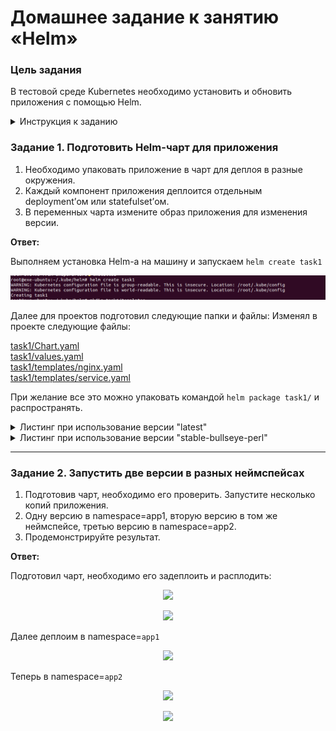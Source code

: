 # Домашнее задание к занятию «Helm»

### Цель задания

В тестовой среде Kubernetes необходимо установить и обновить приложения с помощью Helm.


<details>
  <summary>Инструкция к заданию</summary>

------

### Чеклист готовности к домашнему заданию

1. Установленное k8s-решение, например, MicroK8S.
2. Установленный локальный kubectl.
3. Установленный локальный Helm.
4. Редактор YAML-файлов с подключенным репозиторием GitHub.

------

### Инструменты и дополнительные материалы, которые пригодятся для выполнения задания

1. [Инструкция](https://helm.sh/docs/intro/install/) по установке Helm. [Helm completion](https://helm.sh/docs/helm/helm_completion/).

------

</details>

### Задание 1. Подготовить Helm-чарт для приложения

1. Необходимо упаковать приложение в чарт для деплоя в разные окружения. 
2. Каждый компонент приложения деплоится отдельным deployment’ом или statefulset’ом.
3. В переменных чарта измените образ приложения для изменения версии.

**Ответ:**<br>

Выполняем установка Helm-а на машину и запускаем `helm create task1`

<p align="center">
  <img src="./screenshots/01_helm_01.png">
</p>

Дaлее для проектов подготовил следующие папки и файлы:
Изменял в проекте следующие файлы:

[task1/Chart.yaml](./task1/Chart.yaml)<br>
[task1/values.yaml](./task1/values.yaml)<br>
[task1/templates/nginx.yaml](./task1/templates/nginx.yml)<br>
[task1/templates/service.yaml](./task1/templates/service.yaml)<br>

При желание все это можно упаковать командой `helm package task1/` и распространять.

<details>
  <summary>Листинг при использование версии "latest"</summary>

```bash
root@exe-ubuntu:~/.kube/helm# helm template task1/
WARNING: Kubernetes configuration file is group-readable. This is insecure. Location: /root/.kube/config
WARNING: Kubernetes configuration file is world-readable. This is insecure. Location: /root/.kube/config
---
# Source: nginx/templates/serviceaccount.yaml
apiVersion: v1
kind: ServiceAccount
metadata:
  name: release-name-nginx
  labels:
    helm.sh/chart: nginx-0.1.2
    app.kubernetes.io/name: nginx
    app.kubernetes.io/instance: release-name
    app.kubernetes.io/version: "latest"
    app.kubernetes.io/managed-by: Helm
automountServiceAccountToken: true
---
# Source: nginx/templates/service.yaml
apiVersion: v1
kind: Service
metadata:
  name: release-name-nginx
  labels:
    helm.sh/chart: nginx-0.1.2
    app.kubernetes.io/name: nginx
    app.kubernetes.io/instance: release-name
    app.kubernetes.io/version: "latest"
    app.kubernetes.io/managed-by: Helm
spec:
  type: ClusterIP
  ports:
    - port: 80
      targetPort: http
      protocol: TCP
      name: http
  selector:
    app.kubernetes.io/name: nginx
    app.kubernetes.io/instance: release-name
---
# Source: nginx/templates/service.yml
apiVersion: v1
kind: Service
metadata:
  name: nginx-svc-02
  labels:
    app: homework
spec:
  selector:
    app: homework
  ports:
    - port: 80
      name: http
---
# Source: nginx/templates/deployment.yaml
apiVersion: apps/v1
kind: Deployment
metadata:
  name: release-name-nginx
  labels:
    helm.sh/chart: nginx-0.1.2
    app.kubernetes.io/name: nginx
    app.kubernetes.io/instance: release-name
    app.kubernetes.io/version: "latest"
    app.kubernetes.io/managed-by: Helm
spec:
  replicas: 1
  selector:
    matchLabels:
      app.kubernetes.io/name: nginx
      app.kubernetes.io/instance: release-name
  template:
    metadata:
      labels:
        helm.sh/chart: nginx-0.1.2
        app.kubernetes.io/name: nginx
        app.kubernetes.io/instance: release-name
        app.kubernetes.io/version: "latest"
        app.kubernetes.io/managed-by: Helm
    spec:
      serviceAccountName: release-name-nginx
      securityContext:
        {}
      containers:
        - name: nginx
          securityContext:
            {}
          image: "nginx:latest"
          imagePullPolicy: IfNotPresent
          ports:
            - name: http
              containerPort: 80
              protocol: TCP
          livenessProbe:
            null
          readinessProbe:
            null
          resources:
            {}
---
# Source: nginx/templates/nginx.yml
apiVersion: apps/v1
kind: Deployment
metadata:
  name: demo
  labels:
    app: homework
spec:
  replicas: 1
  selector:
    matchLabels:
      app: homework
  template:
    metadata:
      labels:
        app: homework
    spec:
      containers:
        - name: nginx
          image: "nginx:latest"
          ports:
            - name: http
              containerPort: 80
              protocol: TCP
---
# Source: nginx/templates/tests/test-connection.yaml
apiVersion: v1
kind: Pod
metadata:
  name: "release-name-nginx-test-connection"
  labels:
    helm.sh/chart: nginx-0.1.2
    app.kubernetes.io/name: nginx
    app.kubernetes.io/instance: release-name
    app.kubernetes.io/version: "latest"
    app.kubernetes.io/managed-by: Helm
  annotations:
    "helm.sh/hook": test
spec:
  containers:
    - name: wget
      image: busybox
      command: ['wget']
      args: ['release-name-nginx:80']
  restartPolicy: Never


```

</details>

<details>
  <summary>Листинг при использование версии "stable-bullseye-perl"</summary>

```bash
root@exe-ubuntu:~/.kube/helm# helm template task1/
WARNING: Kubernetes configuration file is group-readable. This is insecure. Location: /root/.kube/config
WARNING: Kubernetes configuration file is world-readable. This is insecure. Location: /root/.kube/config
---
# Source: nginx/templates/serviceaccount.yaml
apiVersion: v1
kind: ServiceAccount
metadata:
  name: release-name-nginx
  labels:
    helm.sh/chart: nginx-0.1.2
    app.kubernetes.io/name: nginx
    app.kubernetes.io/instance: release-name
    app.kubernetes.io/version: "stable-bullseye-perl"
    app.kubernetes.io/managed-by: Helm
automountServiceAccountToken: true
---
# Source: nginx/templates/service.yaml
apiVersion: v1
kind: Service
metadata:
  name: release-name-nginx
  labels:
    helm.sh/chart: nginx-0.1.2
    app.kubernetes.io/name: nginx
    app.kubernetes.io/instance: release-name
    app.kubernetes.io/version: "stable-bullseye-perl"
    app.kubernetes.io/managed-by: Helm
spec:
  type: ClusterIP
  ports:
    - port: 80
      targetPort: http
      protocol: TCP
      name: http
  selector:
    app.kubernetes.io/name: nginx
    app.kubernetes.io/instance: release-name
---
# Source: nginx/templates/service.yml
apiVersion: v1
kind: Service
metadata:
  name: nginx-svc-02
  labels:
    app: homework
spec:
  selector:
    app: homework
  ports:
    - port: 80
      name: http
---
# Source: nginx/templates/deployment.yaml
apiVersion: apps/v1
kind: Deployment
metadata:
  name: release-name-nginx
  labels:
    helm.sh/chart: nginx-0.1.2
    app.kubernetes.io/name: nginx
    app.kubernetes.io/instance: release-name
    app.kubernetes.io/version: "stable-bullseye-perl"
    app.kubernetes.io/managed-by: Helm
spec:
  replicas: 1
  selector:
    matchLabels:
      app.kubernetes.io/name: nginx
      app.kubernetes.io/instance: release-name
  template:
    metadata:
      labels:
        helm.sh/chart: nginx-0.1.2
        app.kubernetes.io/name: nginx
        app.kubernetes.io/instance: release-name
        app.kubernetes.io/version: "stable-bullseye-perl"
        app.kubernetes.io/managed-by: Helm
    spec:
      serviceAccountName: release-name-nginx
      securityContext:
        {}
      containers:
        - name: nginx
          securityContext:
            {}
          image: "nginx:stable-bullseye-perl"
          imagePullPolicy: IfNotPresent
          ports:
            - name: http
              containerPort: 80
              protocol: TCP
          livenessProbe:
            null
          readinessProbe:
            null
          resources:
            {}
---
# Source: nginx/templates/nginx.yml
apiVersion: apps/v1
kind: Deployment
metadata:
  name: demo
  labels:
    app: homework
spec:
  replicas: 1
  selector:
    matchLabels:
      app: homework
  template:
    metadata:
      labels:
        app: homework
    spec:
      containers:
        - name: nginx
          image: "nginx:stable-bullseye-perl"
          ports:
            - name: http
              containerPort: 80
              protocol: TCP
---
# Source: nginx/templates/tests/test-connection.yaml
apiVersion: v1
kind: Pod
metadata:
  name: "release-name-nginx-test-connection"
  labels:
    helm.sh/chart: nginx-0.1.2
    app.kubernetes.io/name: nginx
    app.kubernetes.io/instance: release-name
    app.kubernetes.io/version: "stable-bullseye-perl"
    app.kubernetes.io/managed-by: Helm
  annotations:
    "helm.sh/hook": test
spec:
  containers:
    - name: wget
      image: busybox
      command: ['wget']
      args: ['release-name-nginx:80']
  restartPolicy: Never


```

</details>


------

### Задание 2. Запустить две версии в разных неймспейсах

1. Подготовив чарт, необходимо его проверить. Запуститe несколько копий приложения.
2. Одну версию в namespace=app1, вторую версию в том же неймспейсе, третью версию в namespace=app2.
3. Продемонстрируйте результат.


**Ответ:**<br>

Подготовил чарт, необходимо его задеплоить и расплодить:

<p align="center">
  <img src="./screenshots/02_helm_02.png">
</p>

<p align="center">
  <img src="./screenshots/02_helm_03.png">
</p>


Далее деплоим в namespace=`app1`
<p align="center">
  <img src="./screenshots/02_helm_04.png">
</p>

Теперь в namespace=`app2`
<p align="center">
  <img src="./screenshots/02_helm_05.png">
</p>

<p align="center">
  <img src="./screenshots/02_helm_06.png">
</p>

